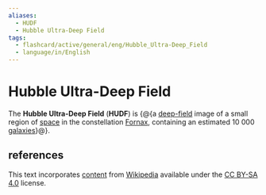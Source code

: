 ```yaml
---
aliases:
  - HUDF
  - Hubble Ultra-Deep Field
tags:
  - flashcard/active/general/eng/Hubble_Ultra-Deep_Field
  - language/in/English
---
```


# Hubble Ultra-Deep Field

The __Hubble Ultra-Deep Field__ (__HUDF__) is {@{a [deep-field](list%20of%20deep%20fields.md) image of a small region of [space](outer%20space.md) in the constellation [Fornax](Fornax.md), containing an estimated 10&nbsp;000 [galaxies](galaxy.md)}@}.

## references

This text incorporates [content](https://en.wikipedia.org/wiki/Hubble_Ultra-Deep_Field) from [Wikipedia](Wikipedia.md) available under the [CC BY-SA 4.0](https://creativecommons.org/licenses/by-sa/4.0/) license.
